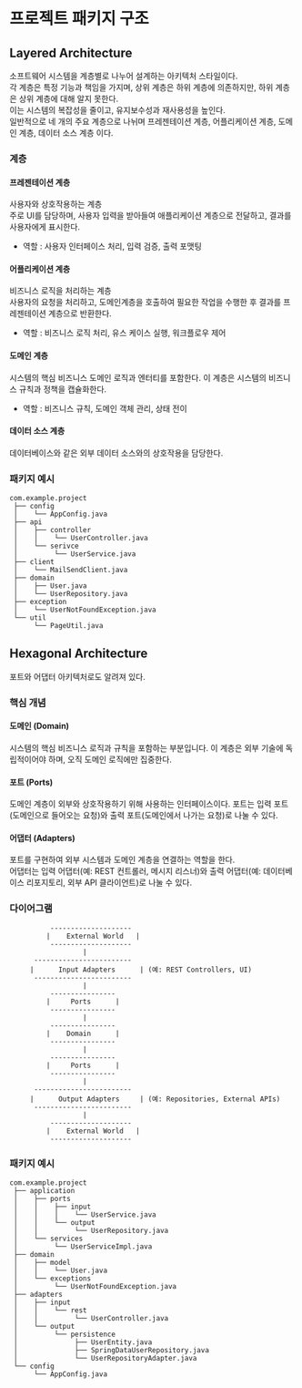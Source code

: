 # 프로젝트 패키지 구조

## Layered Architecture

소프트웨어 시스템을 계층별로 나누어 설계하는 아키텍처 스타일이다.  
각 계층은 특정 기능과 책임을 가지며, 상위 계층은 하위 계층에 의존하지만, 하위 계층은 상위 계층에 대해 알지 못한다.  
이는 시스템의 복잡성을 줄이고, 유지보수성과 재사용성을 높인다.  
일반적으로 네 개의 주요 계층으로 나뉘며 프레젠테이션 계층, 어플리케이션 계층, 도메인 계층, 데이터 소스 계층 이다.

### 계층
#### 프레젠테이션 계층
사용자와 상호작용하는 계층  
주로 UI를 담당하며, 사용자 입력을 받아들여 애플리케이션 계층으로 전달하고, 결과를 사용자에게 표시한다.  

- 역할 : 사용자 인터페이스 처리, 입력 검증, 출력 포맷팅

#### 어플리케이션 계층
비즈니스 로직을 처리하는 계층  
사용자의 요청을 처리하고, 도메인계층을 호출하여 필요한 작업을 수행한 후 결과를 프레젠테이션 계층으로 반환한다.

- 역할 : 비즈니스 로직 처리, 유스 케이스 실행, 워크플로우 제어 

#### 도메인 계층
시스템의 핵심 비즈니스 도메인 로직과 엔터티를 포함한다. 이 계층은 시스템의 비즈니스 규칙과 정책을 캡슐화한다. 

- 역할 : 비즈니스 규칙, 도메인 객체 관리, 상태 전이

#### 데이터 소스 계층
데이터베이스와 같은 외부 데이터 소스와의 상호작용을 담당한다.

### 패키지 예시 
```
com.example.project
 ├── config
 │    └── AppConfig.java
 ├── api
 │    ├── controller
 │    │    └── UserController.java
 │    └── serivce
 │         └── UserService.java
 ├── client
 │    └── MailSendClient.java
 ├── domain
 │    ├── User.java
 │    └── UserRepository.java   
 ├── exception
 │    └── UserNotFoundException.java
 └── util
      └── PageUtil.java
```

## Hexagonal Architecture
포트와 어댑터 아키텍처로도 알려져 있다. 

### 핵심 개념

#### 도메인 (Domain)
시스템의 핵심 비즈니스 로직과 규칙을 포함하는 부분입니다. 이 계층은 외부 기술에 독립적이어야 하며, 오직 도메인 로직에만 집중한다.

#### 포트 (Ports)
도메인 계층이 외부와 상호작용하기 위해 사용하는 인터페이스이다. 포트는 입력 포트(도메인으로 들어오는 요청)와 출력 포트(도메인에서 나가는 요청)로 나눌 수 있다.

#### 어댑터 (Adapters)
포트를 구현하여 외부 시스템과 도메인 계층을 연결하는 역할을 한다.  
어댑터는 입력 어댑터(예: REST 컨트롤러, 메시지 리스너)와 출력 어댑터(예: 데이터베이스 리포지토리, 외부 API 클라이언트)로 나눌 수 있다.

### 다이어그램 
```
          --------------------
         |    External World   |
          --------------------
                  |
      ------------------------
     |      Input Adapters      | (예: REST Controllers, UI)
      ------------------------
                  |
          ----------------
         |     Ports      |
          ----------------
                  |
          ----------------
         |    Domain      |
          ----------------
                  |
          ----------------
         |     Ports      |
          ----------------
                  |
      ------------------------
     |      Output Adapters     | (예: Repositories, External APIs)
      ------------------------
                  |
          --------------------
         |    External World   |
          --------------------

```

### 패키지 예시
```
com.example.project
 ├── application
 │    ├── ports
 │    │    ├── input
 │    │    │    └── UserService.java
 │    │    └── output
 │    │         └── UserRepository.java
 │    └── services
 │         └── UserServiceImpl.java
 ├── domain
 │    ├── model
 │    │    └── User.java
 │    └── exceptions
 │         └── UserNotFoundException.java
 ├── adapters
 │    ├── input
 │    │    └── rest
 │    │         └── UserController.java
 │    └── output
 │         └── persistence
 │              ├── UserEntity.java
 │              ├── SpringDataUserRepository.java
 │              └── UserRepositoryAdapter.java
 └── config
      └── AppConfig.java
```